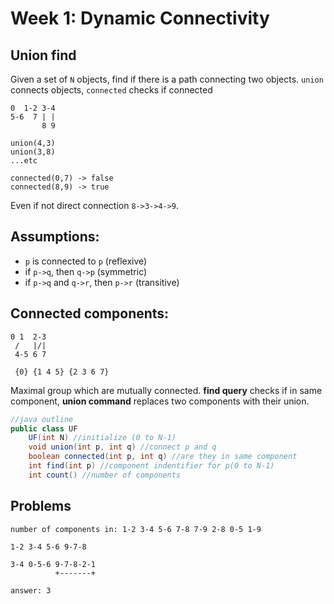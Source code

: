 # Week 1: Dynamic Connectivity

## Union find
Given a set of `N` objects, find if there is a path connecting two objects. `union` connects objects, `connected` checks if connected

```
0  1-2 3-4
5-6  7 | |
       8 9

union(4,3)
union(3,8)
...etc

connected(0,7) -> false
connected(8,9) -> true 
```
Even if not direct connection `8->3->4->9`.

## Assumptions:
+ `p` is connected to `p` (reflexive)
+ if `p->q`, then `q->p` (symmetric)
+ if `p->q` and `q->r`, then `p->r` (transitive)

## Connected components:
```
0 1  2-3
 /   |/|
 4-5 6 7

 {0} {1 4 5} {2 3 6 7}
```
Maximal group which are mutually connected. **find query** checks if in same component, **union command** replaces two components with their union.

```java
//java outline
public class UF
	UF(int N) //initialize (0 to N-1)
	void union(int p, int q) //connect p and q
	boolean connected(int p, int q) //are they in same component
	int find(int p) //component indentifier for p(0 to N-1)
	int count() //number of components
```

## Problems
```
number of components in: 1-2 3-4 5-6 7-8 7-9 2-8 0-5 1-9

1-2 3-4 5-6 9-7-8

3-4 0-5-6 9-7-8-2-1
          +-------+

answer: 3
```